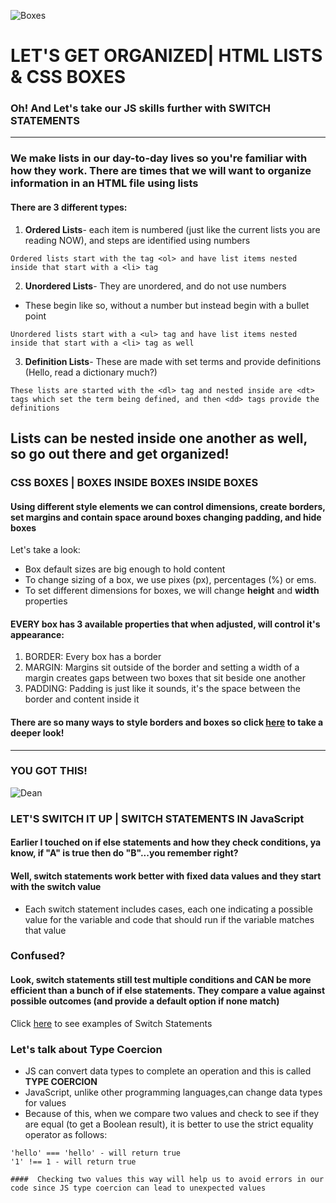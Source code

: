 ![Boxes](https://media.giphy.com/media/XeTppBMQjo9Xy/giphy.gif)
# LET'S GET ORGANIZED| HTML LISTS & CSS BOXES 
### Oh! And Let's take our JS skills further with SWITCH STATEMENTS
--------------
### We make lists in our day-to-day lives so you're familiar with how they work. There are times that we will want to organize information in an HTML file using lists

#### There are 3 different types:
1. **Ordered Lists**- each item is numbered (just like the current lists you are reading NOW), and steps are identified using numbers
```
Ordered lists start with the tag <ol> and have list items nested inside that start with a <li> tag
```
2. **Unordered Lists**- They are unordered, and do not use numbers
* These begin like so, without a number but instead begin with a bullet point
```
Unordered lists start with a <ul> tag and have list items nested inside that start with a <li> tag as well
```
3. **Definition Lists**- These are made with set terms and provide definitions (Hello, read a dictionary much?)
```
These lists are started with the <dl> tag and nested inside are <dt> tags which set the term being defined, and then <dd> tags provide the definitions
```
**Lists can be nested inside one another as well, so go out there and get organized!**
------------------------------------

### CSS BOXES | BOXES INSIDE BOXES INSIDE BOXES
#### Using different style elements we can control dimensions, create borders, set margins and contain space around boxes changing padding, and hide boxes
Let's take a look:
* Box default sizes are big enough to hold content
* To change sizing of a box, we use pixes (px), percentages (%) or ems.
* To set different dimensions for boxes, we will change **height** and **width** properties

#### EVERY box has 3 available properties that when adjusted, will control it's appearance:
1. BORDER: Every box has a border 
2. MARGIN: Margins sit outside of the border and setting a width of a margin creates gaps between two boxes that sit beside one another
3. PADDING: Padding is just like it sounds, it's the space between the border and content inside it
#### There are so many ways to style borders and boxes so click [here](https://www.w3schools.com/cssref/css3_pr_box-sizing.asp) to take a deeper look!
--------------------
### YOU GOT THIS! 
![Dean](https://media.giphy.com/media/9U8vFgk0fD1OE/giphy.gif)
### LET'S SWITCH IT UP | SWITCH STATEMENTS IN JavaScript

#### Earlier I touched on if else statements and how they check conditions, ya know, if "A" is true then do "B"...you remember right?
#### Well, switch statements work better with fixed data values and they start with the **switch value**
* Each switch statement includes cases, each one indicating a possible value for the variable and code that should run if the variable matches that value
### Confused?
#### Look, switch statements still test multiple conditions and CAN be more efficient than a bunch of if else statements. They compare a value against possible outcomes (and provide a default option if none match)
Click [here](https://javascript.info/switch) to see examples of Switch Statements

### Let's talk about Type Coercion
* JS can convert data types to complete an operation and this is called **TYPE COERCION**
* JavaScript, unlike other programming languages,can change data types for values
* Because of this, when we compare two values and check to see if they are equal (to get a Boolean result), it is better to use the strict equality operator as follows:

```
'hello' === 'hello' - will return true
'1' !== 1 - will return true

####  Checking two values this way will help us to avoid errors in our code since JS type coercion can lead to unexpected values


